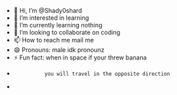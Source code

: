 - 👋 Hi, I’m @Shady0shard
- 👀 I’m interested in learning 
- 🌱 I’m currently learning nothing 
- 💞️ I’m looking to collaborate on coding
- 📫 How to reach me mail me
- 😄 Pronouns: male idk pronounz
- ⚡ Fun fact: when in space if your threw banana
-               you will travel in the opposite direction
-           

<!---
Shady0shard/Shady0shard is a ✨ special ✨ repository because its `README.md` (this file) appears on your GitHub profile.
You can click the Preview link to take a look at your changes.
--->
